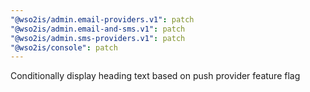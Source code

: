 ```yaml
---
"@wso2is/admin.email-providers.v1": patch
"@wso2is/admin.email-and-sms.v1": patch
"@wso2is/admin.sms-providers.v1": patch
"@wso2is/console": patch
---
```


Conditionally display heading text based on push provider feature flag
